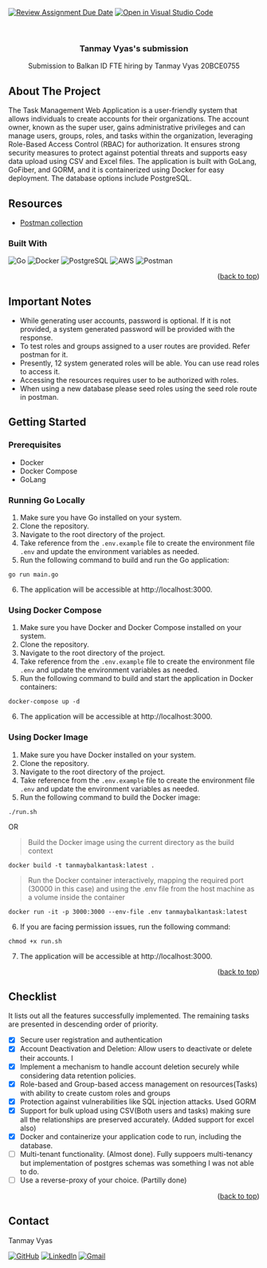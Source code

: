 [![Review Assignment Due Date](https://classroom.github.com/assets/deadline-readme-button-24ddc0f5d75046c5622901739e7c5dd533143b0c8e959d652212380cedb1ea36.svg)](https://classroom.github.com/a/YCCXVJKc)
[![Open in Visual Studio Code](https://classroom.github.com/assets/open-in-vscode-718a45dd9cf7e7f842a935f5ebbe5719a5e09af4491e668f4dbf3b35d5cca122.svg)](https://classroom.github.com/online_ide?assignment_repo_id=11469711&assignment_repo_type=AssignmentRepo)
<!-- PROJECT SHIELDS -->
<!-- PROJECT LOGO -->
<br />
<div align="center">

  <h3 align="center">Tanmay Vyas's submission</h3>

  <p align="center">
    Submission to Balkan ID FTE hiring by Tanmay Vyas 20BCE0755
  </p>
</div>

<!-- ABOUT THE PROJECT -->

## About The Project

The Task Management Web Application is a user-friendly system that allows individuals to create accounts for their organizations. The account owner, known as the super user, gains administrative privileges and can manage users, groups, roles, and tasks within the organization, leveraging Role-Based Access Control (RBAC) for authorization. It ensures strong security measures to protect against potential threats and supports easy data upload using CSV and Excel files. The application is built with GoLang, GoFiber, and GORM, and it is containerized using Docker for easy deployment. The database options include PostgreSQL.

## Resources

- [Postman collection](https://warped-eclipse-990288.postman.co/workspace/b96e819e-4478-42e8-9999-dd0a4efe4053)

### Built With

![Go](https://img.shields.io/badge/go-%2300ADD8.svg?style=for-the-badge&logo=go&logoColor=white)
![Docker](https://img.shields.io/badge/docker-%230db7ed.svg?style=for-the-badge&logo=docker&logoColor=white)
![PostgreSQL](https://img.shields.io/badge/PostgreSQL-316192?style=for-the-badge&logo=postgresql&logoColor=white)
![AWS](https://img.shields.io/badge/AWS-%23FF9900.svg?style=for-the-badge&logo=amazon-aws&logoColor=white)
![Postman](https://img.shields.io/badge/Postman-FF6C37?style=for-the-badge&logo=Postman&logoColor=white)

<p align="right">(<a href="#readme-top">back to top</a>)</p>

<!-- GETTING STARTED -->

## Important Notes

- While generating user accounts, password is optional. If it is not provided, a system generated password will be provided with the response.
- To test roles and groups assigned to a user routes are provided. Refer postman for it.
- Presently, 12 system generated roles will be able. You can use read roles to access it.
- Accessing the resources requires user to be authorized with roles.
- When using a new database please seed roles using the seed role route in postman.

## Getting Started

### Prerequisites

- Docker
- Docker Compose
- GoLang

### Running Go Locally

1. Make sure you have Go installed on your system.
2. Clone the repository.
3. Navigate to the root directory of the project.
4. Take reference from the `.env.example` file to create the environment file `.env` and update the environment variables as needed.
5. Run the following command to build and run the Go application:

```
go run main.go
```

6. The application will be accessible at http://localhost:3000.

### Using Docker Compose

1. Make sure you have Docker and Docker Compose installed on your system.
2. Clone the repository.
3. Navigate to the root directory of the project.
4. Take reference from the `.env.example` file to create the environment file `.env` and update the environment variables as needed.
5. Run the following command to build and start the application in Docker containers:

```
docker-compose up -d
```

6. The application will be accessible at http://localhost:3000.

### Using Docker Image

1. Make sure you have Docker installed on your system.
2. Clone the repository.
3. Navigate to the root directory of the project.
4. Take reference from the `.env.example` file to create the environment file `.env` and update the environment variables as needed.
5. Run the following command to build the Docker image:

```
./run.sh
```

OR

> Build the Docker image using the current directory as the build context

```
docker build -t tanmaybalkantask:latest .
```

> Run the Docker container interactively, mapping the required port (30000 in this case)
> and using the .env file from the host machine as a volume inside the container

```
docker run -it -p 3000:3000 --env-file .env tanmaybalkantask:latest
```

6. If you are facing permission issues, run the following command:

```
chmod +x run.sh
```

7. The application will be accessible at http://localhost:3000.

<p align="right">(<a href="#readme-top">back to top</a>)</p>

<!-- CONTACT -->

## Checklist

It lists out all the features successfully implemented. The remaining tasks are presented in descending order of priority.

- [x] Secure user registration and authentication
- [x] Account Deactivation and Deletion: Allow users to deactivate or delete their accounts. I
- [x] Implement a mechanism to handle account deletion securely while
      considering data retention policies.
- [x] Role-based and Group-based access management on resources(Tasks) with ability to create custom roles and groups
- [x] Protection against vulnerabilities like SQL injection attacks. Used GORM
- [x] Support for bulk upload using CSV(Both users and tasks) making sure all the
      relationships are preserved accurately. (Added support for excel also)
- [x] Docker and containerize your application code to run, including the
      database.
- [ ] Multi-tenant functionality. (Almost done). Fully suppoers multi-tenancy but implementation of postgres schemas was something I was not able to do.
- [ ] Use a reverse-proxy of your choice. (Partilly done)

<p align="right">(<a href="#readme-top">back to top</a>)</p>

## Contact

Tanmay Vyas

[![GitHub](https://img.shields.io/badge/github-%23121011.svg?style=for-the-badge&logo=github&logoColor=white)](https://github.com/Tanmay000009)
[![LinkedIn](https://img.shields.io/badge/linkedin-%230077B5.svg?style=for-the-badge&logo=linkedin&logoColor=white)](https://www.linkedin.com/in/tanmay-vyas-09/)
[![Gmail](https://img.shields.io/badge/Gmail-D14836?style=for-the-badge&logo=gmail&logoColor=white)](mailto:tanmayvyas09@gmail.com)
